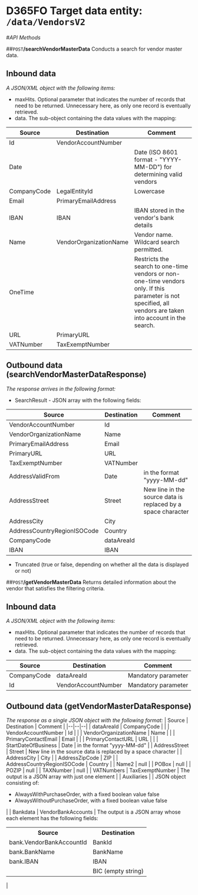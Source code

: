 # D365FO Target data entity: `/data/VendorsV2`

#_API Methods_

##`POST`**/searchVendorMasterData**
Conducts a search for vendor master data.

## Inbound data
_A JSON/XML object with the following items:_
- maxHits. Optional parameter that indicates the number of records that need to be returned. Unnecessary here, as only one record is eventually retrieved.
- data. The sub-object containing the data values with the mapping:

| Source | Destination | Comment |
|--|--|--|
| Id | VendorAccountNumber |  |
| Date |  | Date (ISO 8601 format - "YYYY-MM-DD") for determining valid vendors |
| CompanyCode | LegalEntityId | Lowercase | 
| Email | PrimaryEmailAddress |
| IBAN | IBAN | IBAN stored in the vendor's bank details |
| Name | VendorOrganizationName | Vendor name. Wildcard search permitted. |
| OneTime |  | Restricts the search to one-time vendors or non-one-time vendors only. If this parameter is not specified, all vendors are taken into account in the search. |
| URL | PrimaryURL |   |
| VATNumber | TaxExemptNumber |

## Outbound data (searchVendorMasterDataResponse)
_The response arrives in the following format:_
- SearchResult - JSON array with the following fields:

| Source | Destination | Comment |
|--|--|--|
| VendorAccountNumber | Id |
| VendorOrganizationName | Name |
| PrimaryEmailAddress | Email |               |
| PrimaryURL | URL | |
| TaxExemptNumber | VATNumber |  |
| AddressValidFrom | Date| in the format "yyyy-MM-dd" |
| AddressStreet| Street | New line in the source data is replaced by a space character |
| AddressCity | City |
| AddressCountryRegionISOCode | Country |
| CompanyCode | dataAreaId | |
| IBAN | IBAN |

- Truncated (true or false, depending on whether all the data is displayed or not)

##`POST`**/getVendorMasterData**
Returns detailed information about the vendor that satisfies the filtering criteria.
## Inbound data
_A JSON/XML object with the following items:_
- maxHits. Optional parameter that indicates the number of records that need to be returned. Unnecessary here, as only one record is eventually retrieved.
- data. The sub-object containing the data values with the mapping:

| Source | Destination | Comment |
|--|--|--|
| CompanyCode | dataAreaId | Mandatory parameter |
| Id | VendorAccountNumber | Mandatory parameter |

## Outbound data (getVendorMasterDataResponse)
_The response as a single JSON object with the following format:_
| Source | Destination | Comment |
|--|--|--|
| dataAreaId | CompanyCode | |
| VendorAccountNumber | Id | |
| VendorOrganizationName | Name | |
| PrimaryContactEmail | Email | |
| PrimaryContactURL | URL | |
| StartDateOfBusiness | Date | in the format "yyyy-MM-dd" |
| AddressStreet | Street | New line in the source data is replaced by a space character |
| AddressCity | City |
| AddressZipCode | ZIP |
| AddressCountryRegionISOCode | Country |
| Name2 | null |
| POBox | null |
| POZIP | null |
| TAXNumber | null |
| VATNumbers | TaxExemptNumber | The output is a JSON array with just one element |
| Auxiliaries |  | JSON object consisting of:<ul><li>AlwaysWithPurchaseOrder, with a fixed boolean value false</li><li>AlwaysWithoutPurchaseOrder, with a fixed boolean value false</li></ul> |
| Bankdata | VendorBankAccounts | The output is a JSON array whose each element has the following fields:<table><tr><th>Source</th><th>Destination</th></tr><tr><td>bank.VendorBankAccountId</td><td>BankId</td></tr><tr><td>bank.BankName</td><td>BankName</td></tr><tr><td>bank.IBAN</td><td>IBAN</td></tr><tr><td></td><td>BIC (empty string)</td></tr></table>|
